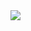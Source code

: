 <img src="https://github-readme-activity-graph.vercel.app/graph?username=ahmedaldarabee&theme=react-dark"/>
